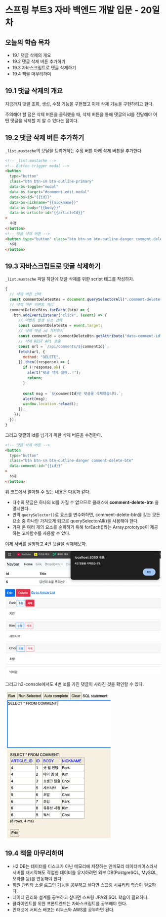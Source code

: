 # 스프링 부트3 자바 백엔드 개발 입문 - 20일차

## 오늘의 학습 목차

- 19.1 댓글 삭제의 개요
- 19.2 댓글 삭제 버튼 추가하기
- 19.3 자바스크립트로 댓글 삭제하기
- 19.4 책을 마무리하며

## 19.1 댓글 삭제의 개요

지금까지 댓글 조회, 생성, 수정 기능을 구현했고 이제 삭제 기능을 구현하려고 한다.

주의해야 할 점은 삭제 버튼을 클릭했을 때, 삭제 버튼을 통해 댓글의 id를 전달해야 어떤 댓글을 삭제할 지 알 수 있다는 점이다.

## 19.2 댓글 삭제 버튼 추가하기

`_list.mustache`의 모달을 트리거하는 수정 버튼 아래 삭제 버튼을 추가한다.

```html
<!-- _list.mustache -->
<!-- Button trigger modal -->
<button
  type="button"
  class="btn btn-sm btn-outline-primary"
  data-bs-toggle="modal"
  data-bs-target="#comment-edit-modal"
  data-bs-id="{{id}}"
  data-bs-nickname="{{nickname}}"
  data-bs-body="{{body}}"
  data-bs-article-id="{{articleId}}"
>
  수정
</button>
<!-- 댓글 삭제 버튼 -->
<button type="button" class="btn btn-sm btn-outline-danger comment-delete-btn">
  삭제
</button>
```

## 19.3 자바스크립트로 댓글 삭제하기

`_list.mustache` 파일 하단에 댓글 삭제를 위한 script 태그를 작성하자.

```javascript
{
  // 삭제 버튼 선택
  const commentDeleteBtns = document.querySelectorAll(".comment-delete-btn");
  // 삭제 버튼 이벤트 처리
  commentDeleteBtns.forEach((btn) => {
    btn.addEventListener("click", (event) => {
      // 이벤트 발생 요소 선택
      const commentDeleteBtn = event.target;
      // 삭제 댓글 id 가져오기
      const commentId = commentDeleteBtn.getAttribute("data-comment-id");
      // 삭제 REST APi 호출
      const url = `/api/comments/${commentId}`;
      fetch(url, {
        method: "DELETE",
      }).then((response) => {
        if (!response.ok) {
          alert("댓글 삭제 실패..!");
          return;
        }

        const msg = `${commentId}번 댓글을 삭제했습니다.`;
        alert(msg);
        window.location.reload();
      });
    });
  });
}
```

그리고 댓글의 id를 넘기기 위한 삭제 버튼을 수정한다.

```html
<!-- 댓글 삭제 버튼 -->
<button
  type="button"
  class="btn btn-sm btn-outline-danger comment-delete-btn"
  data-comment-id="{{id}}"
>
  삭제
</button>
```

위 코드에서 알아챌 수 있는 내용은 다음과 같다.

- 다수의 댓글은 하나의 id를 가질 수 없으므로 클래스에 **comment-delete-btn** 을 명시한다.
- 만약 `querySelector()`로 요소를 변수화하면, comment-delete-btn을 갖는 모든 요소 중 하나만 가져오게 되므로 querySelectorAll()을 사용해야 한다.
- 가져 온 여러 개의 요소를 순회하기 위해 forEach()라는 Array.prototype이 제공하는 고차함수를 사용할 수 있다.

이제 서버를 실행하고 4번 댓글을 삭제해보자.

![screenshot_1](./screenshot_1.png)

그리고 h2-console에서도 4번 id를 가진 댓글이 사라진 것을 확인할 수 있다.

![screenshot_2](./screenshot_2.png)

## 19.4 책을 마무리하며

- H2 DB는 데이터를 디스크가 아닌 메모리에 저장하는 인메모리 데이터베이스라서 서버를 재시작해도 작업한 데이터를 유지하려면 외부 DB(PostgreSQL, MySQL, 오라클 등)를 연동해야 한다.
- 회원 관리와 소셜 로그인 기능을 공부하고 싶다면 스프링 시큐리티 학습이 필요하다.
- 데이터 관리와 설계를 공부하고 싶다면 스프링 JPA와 SQL 학습이 필요하다.
- 클라이언트를 위한 프론트엔드는 자바스크립트를 공부해야 한다.
- 인터넷에 서비스 배포는 리눅스와 AWS를 공부하면 된다.
